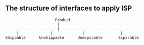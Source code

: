                      
## The structure of interfaces to apply ISP
                          Product
                           |
         ------------------|----------------------------
         |              |             |                |
    Shippable      Unshippable      Unexpirable       Expirable
                                                   
                             
